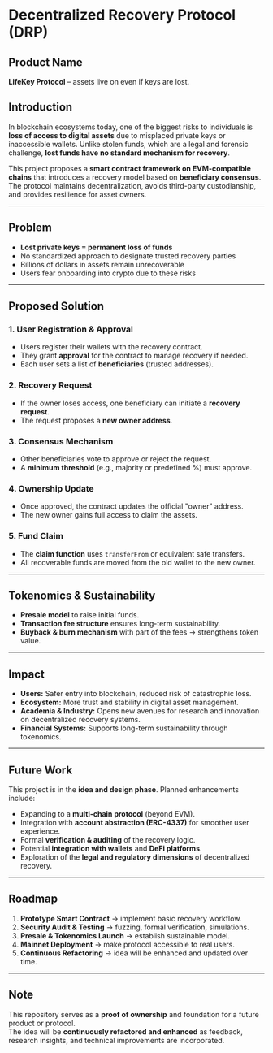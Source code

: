 # Decentralized Recovery Protocol (DRP)

## Product Name
**LifeKey Protocol** – assets live on even if keys are lost.

## Introduction
In blockchain ecosystems today, one of the biggest risks to individuals is **loss of access to digital assets** due to misplaced private keys or inaccessible wallets. Unlike stolen funds, which are a legal and forensic challenge, **lost funds have no standard mechanism for recovery**.  

This project proposes a **smart contract framework on EVM-compatible chains** that introduces a recovery model based on **beneficiary consensus**. The protocol maintains decentralization, avoids third-party custodianship, and provides resilience for asset owners.

---

## Problem
- **Lost private keys = permanent loss of funds**  
- No standardized approach to designate trusted recovery parties  
- Billions of dollars in assets remain unrecoverable  
- Users fear onboarding into crypto due to these risks  

---

## Proposed Solution

### 1. User Registration & Approval
- Users register their wallets with the recovery contract.  
- They grant **approval** for the contract to manage recovery if needed.  
- Each user sets a list of **beneficiaries** (trusted addresses).  

### 2. Recovery Request
- If the owner loses access, one beneficiary can initiate a **recovery request**.  
- The request proposes a **new owner address**.  

### 3. Consensus Mechanism
- Other beneficiaries vote to approve or reject the request.  
- A **minimum threshold** (e.g., majority or predefined %) must approve.  

### 4. Ownership Update
- Once approved, the contract updates the official "owner" address.  
- The new owner gains full access to claim the assets.  

### 5. Fund Claim
- The **claim function** uses `transferFrom` or equivalent safe transfers.  
- All recoverable funds are moved from the old wallet to the new owner.  

---

## Tokenomics & Sustainability
- **Presale model** to raise initial funds.  
- **Transaction fee structure** ensures long-term sustainability.  
- **Buyback & burn mechanism** with part of the fees → strengthens token value.  

---

## Impact
- **Users:** Safer entry into blockchain, reduced risk of catastrophic loss.  
- **Ecosystem:** More trust and stability in digital asset management.  
- **Academia & Industry:** Opens new avenues for research and innovation on decentralized recovery systems.  
- **Financial Systems:** Supports long-term sustainability through tokenomics.  

---

## Future Work
This project is in the **idea and design phase**. Planned enhancements include:
- Expanding to a **multi-chain protocol** (beyond EVM).  
- Integration with **account abstraction (ERC-4337)** for smoother user experience.  
- Formal **verification & auditing** of the recovery logic.    
- Potential **integration with wallets** and **DeFi platforms**.  
- Exploration of the **legal and regulatory dimensions** of decentralized recovery.  

---

## Roadmap
1. **Prototype Smart Contract** → implement basic recovery workflow.  
2. **Security Audit & Testing** → fuzzing, formal verification, simulations.  
3. **Presale & Tokenomics Launch** → establish sustainable model.  
4. **Mainnet Deployment** → make protocol accessible to real users.  
5. **Continuous Refactoring** → idea will be enhanced and updated over time.  

---

## Note
This repository serves as a **proof of ownership** and foundation for a future product or protocol.  
The idea will be **continuously refactored and enhanced** as feedback, research insights, and technical improvements are incorporated.    
